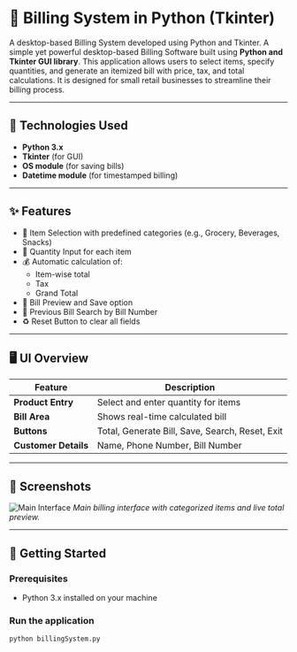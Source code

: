 # 🧾 Billing System in Python (Tkinter)

A desktop-based Billing System developed using Python and Tkinter. A simple yet powerful desktop-based Billing Software built using **Python and Tkinter GUI library**. This application allows users to select items, specify quantities, and generate an itemized bill with price, tax, and total calculations. It is designed for small retail businesses to streamline their billing process.

---

## 🔧 Technologies Used

- **Python 3.x**
- **Tkinter** (for GUI)
- **OS module** (for saving bills)
- **Datetime module** (for timestamped billing)

---

## ✨ Features

- 🧺 Item Selection with predefined categories (e.g., Grocery, Beverages, Snacks)
- 🔢 Quantity Input for each item
- 💰 Automatic calculation of:
  - Item-wise total
  - Tax
  - Grand Total
- 🧾 Bill Preview and Save option
- 📂 Previous Bill Search by Bill Number
- ♻️ Reset Button to clear all fields

---

## 🖥️ UI Overview

| Feature | Description |
|--------|-------------|
| **Product Entry** | Select and enter quantity for items |
| **Bill Area** | Shows real-time calculated bill |
| **Buttons** | Total, Generate Bill, Save, Search, Reset, Exit |
| **Customer Details** | Name, Phone Number, Bill Number |

---

## 📸 Screenshots

![Main Interface](screenshots/main-interface.png)
*Main billing interface with categorized items and live total preview.*

---

## 🚀 Getting Started

### Prerequisites

- Python 3.x installed on your machine

### Run the application

```bash
python billingSystem.py
